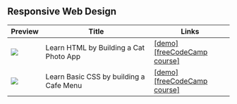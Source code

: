## Responsive Web Design

| Preview | Title | Links |
|---------|-------|-------|
| [![](https://img.youtube.com/vi/j3I84FR2U6Q/mqdefault.jpg)](https://youtu.be/j3I84FR2U6Q) | Learn HTML by Building a Cat Photo App | [[demo]](./cat-photo-app/) <br /> [[freeCodeCamp course]](https://www.freecodecamp.org/learn/2022/responsive-web-design/learn-html-by-building-a-cat-photo-app/) |
| [![](https://img.youtube.com/vi/9o6tG06eJMs/mqdefault.jpg)](https://youtu.be/9o6tG06eJMs) | Learn Basic CSS by building a Cafe Menu | [[demo]](./cafe-menu/)<br />[[freeCodeCamp course]](https://www.freecodecamp.org/learn/2022/responsive-web-design/learn-basic-css-by-building-a-cafe-menu/) |
